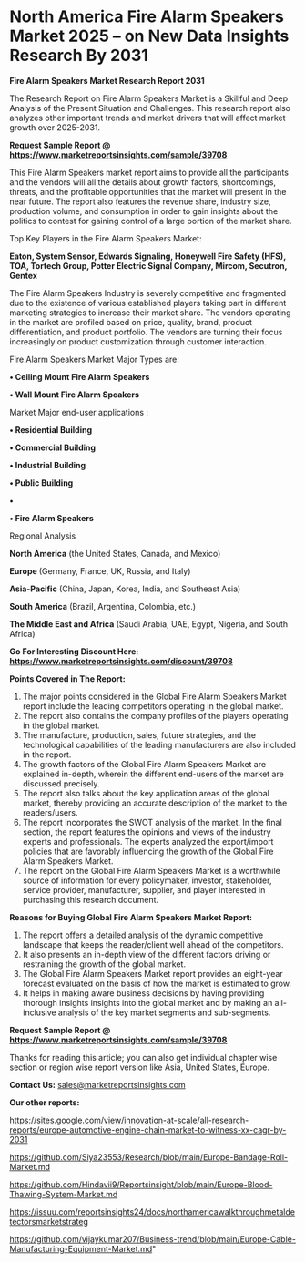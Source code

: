 # North America Fire Alarm Speakers Market 2025 – on New Data Insights Research By 2031

<strong>Fire Alarm Speakers Market Research Report 2031</strong>

The Research Report on Fire Alarm Speakers Market is a Skillful and Deep Analysis of the Present Situation and Challenges. This research report also analyzes other important trends and market drivers that will affect market growth over 2025-2031.

<strong>Request Sample Report @ <a href=https://www.marketreportsinsights.com/sample/39708>https://www.marketreportsinsights.com/sample/39708</a></strong>

This Fire Alarm Speakers market report aims to provide all the participants and the vendors will all the details about growth factors, shortcomings, threats, and the profitable opportunities that the market will present in the near future. The report also features the revenue share, industry size, production volume, and consumption in order to gain insights about the politics to contest for gaining control of a large portion of the market share.

Top Key Players in the Fire Alarm Speakers Market:

<strong>Eaton, System Sensor, Edwards Signaling, Honeywell Fire Safety (HFS), TOA, Tortech Group, Potter Electric Signal Company, Mircom, Secutron, Gentex</strong>

The Fire Alarm Speakers Industry is severely competitive and fragmented due to the existence of various established players taking part in different marketing strategies to increase their market share. The vendors operating in the market are profiled based on price, quality, brand, product differentiation, and product portfolio. The vendors are turning their focus increasingly on product customization through customer interaction.

Fire Alarm Speakers Market Major Types are:

<strong>•  Ceiling Mount Fire Alarm Speakers

•  Wall Mount Fire Alarm Speakers</strong>

Market Major end-user applications :

<strong>•  Residential Building

•  Commercial Building

•  Industrial Building

•  Public Building

•  

•  Fire Alarm Speakers</strong>

Regional Analysis

</u><strong><b>North America</b></strong> (the United States, Canada, and Mexico)

<strong><b>Europe </b></strong>(Germany, France, UK, Russia, and Italy)

<strong><b>Asia-Pacific</b></strong> (China, Japan, Korea, India, and Southeast Asia)

<strong><b>South America</b></strong> (Brazil, Argentina, Colombia, etc.)

<strong><b>The Middle East and Africa</b></strong> (Saudi Arabia, UAE, Egypt, Nigeria, and South Africa)

<strong>Go For Interesting Discount Here: <a href=https://www.marketreportsinsights.com/discount/39708>https://www.marketreportsinsights.com/discount/39708</a></strong>

<strong>Points Covered in The Report:</strong>
<ol>
  <li>The major points considered in the Global Fire Alarm Speakers Market report include the leading competitors operating in the global market.</li>
  <li>The report also contains the company profiles of the players operating in the global market.</li>
  <li>The manufacture, production, sales, future strategies, and the technological capabilities of the leading manufacturers are also included in the report.</li>
  <li>The growth factors of the Global Fire Alarm Speakers Market are explained in-depth, wherein the different end-users of the market are discussed precisely.</li>
  <li>The report also talks about the key application areas of the global market, thereby providing an accurate description of the market to the readers/users.</li>
  <li>The report incorporates the SWOT analysis of the market. In the final section, the report features the opinions and views of the industry experts and professionals. The experts analyzed the export/import policies that are favorably influencing the growth of the Global Fire Alarm Speakers Market.</li>
  <li>The report on the Global Fire Alarm Speakers Market is a worthwhile source of information for every policymaker, investor, stakeholder, service provider, manufacturer, supplier, and player interested in purchasing this research document.</li>
</ol>
<strong>Reasons for Buying Global Fire Alarm Speakers Market Report:</strong>

<ol>
  <li>The report offers a detailed analysis of the dynamic competitive landscape that keeps the reader/client well ahead of the competitors.</li>
  <li>It also presents an in-depth view of the different factors driving or restraining the growth of the global market.</li>
  <li>The Global Fire Alarm Speakers Market report provides an eight-year forecast evaluated on the basis of how the market is estimated to grow.</li>
  <li>It helps in making aware business decisions by having providing thorough insights insights into the global market and by making an all-inclusive analysis of the key market segments and sub-segments.</li>
</ol>
<strong>Request Sample Report @ <a href=https://www.marketreportsinsights.com/sample/39708>https://www.marketreportsinsights.com/sample/39708</a></strong>


Thanks for reading this article; you can also get individual chapter wise section or region wise report version like Asia, United States, Europe.

<strong>Contact Us:</strong>
sales@marketreportsinsights.com

<strong>Our other reports:</strong>

<a href=https://sites.google.com/view/innovation-at-scale/all-research-reports/europe-automotive-engine-chain-market-to-witness-xx-cagr-by-2031>https://sites.google.com/view/innovation-at-scale/all-research-reports/europe-automotive-engine-chain-market-to-witness-xx-cagr-by-2031</a>

<a href=https://github.com/Siya23553/Research/blob/main/Europe-Bandage-Roll-Market.md>https://github.com/Siya23553/Research/blob/main/Europe-Bandage-Roll-Market.md</a>

<a href=https://github.com/Hindavii9/Reportsinsight/blob/main/Europe-Blood-Thawing-System-Market.md>https://github.com/Hindavii9/Reportsinsight/blob/main/Europe-Blood-Thawing-System-Market.md</a>

<a href=https://issuu.com/reportsinsights24/docs/northamericawalkthroughmetaldetectorsmarketstrateg>https://issuu.com/reportsinsights24/docs/northamericawalkthroughmetaldetectorsmarketstrateg</a>

<a href=https://github.com/vijaykumar207/Business-trend/blob/main/Europe-Cable-Manufacturing-Equipment-Market.md>https://github.com/vijaykumar207/Business-trend/blob/main/Europe-Cable-Manufacturing-Equipment-Market.md</a>"
